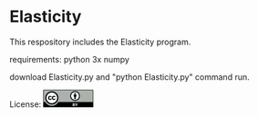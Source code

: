 # Elasticity
This respository includes the Elasticity program.

requirements:
python 3x
numpy

download  Elasticity.py and "python Elasticity.py" command run.



License:
![plot](./img/license.png)
